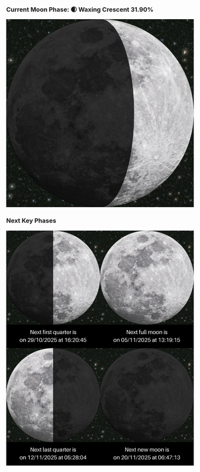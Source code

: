 ### Current Moon Phase: 🌒 Waxing Crescent 31.90%
![Moon Phase](moonphase.png)
### Next Key Phases
![Gallery](gallery.png)